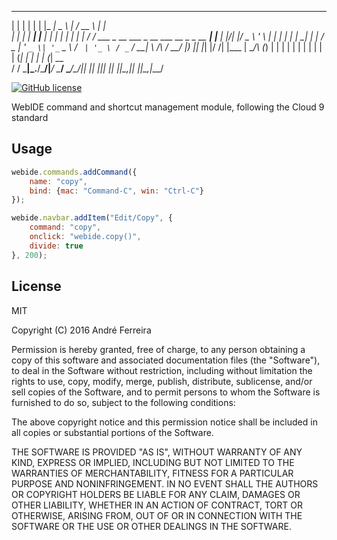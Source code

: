  _    _      _    ___________ _____   _____                                           _     
| |  | |    | |  |_   _|  _  \  ___| /  __ \                                         | |    
| |  | | ___| |__  | | | | | | |__   | /  \/ ___  _ __ ___  _ __ ___   __ _ _ __   __| |___ 
| |/\| |/ _ \ '_ \ | | | | | |  __|  | |    / _ \| '_ ` _ \| '_ ` _ \ / _` | '_ \ / _` / __|
\  /\  /  __/ |_) || |_| |/ /| |___  | \__/\ (_) | | | | | | | | | | | (_| | | | | (_| \__ \
 \/  \/ \___|_.__/\___/|___/ \____/   \____/\___/|_| |_| |_|_| |_| |_|\__,_|_| |_|\__,_|___/                                                                                                                                                       

[![GitHub license](https://img.shields.io/badge/license-MIT-blue.svg)](https://raw.githubusercontent.com/jsrun/core.system.settings/master/LICENSE)

WebIDE command and shortcut management module, following the Cloud 9 standard
 
## Usage

```js
webide.commands.addCommand({
    name: "copy",
    bind: {mac: "Command-C", win: "Ctrl-C"}
});

webide.navbar.addItem("Edit/Copy", {
    command: "copy",
    onclick: "webide.copy()",
    divide: true
}, 200);
```

## License

  MIT
  
  Copyright (C) 2016 André Ferreira

  Permission is hereby granted, free of charge, to any person obtaining a copy of this software and associated documentation files (the "Software"), to deal in the Software without restriction, including without limitation the rights to use, copy, modify, merge, publish, distribute, sublicense, and/or sell copies of the Software, and to permit persons to whom the Software is furnished to do so, subject to the following conditions:

  The above copyright notice and this permission notice shall be included in all copies or substantial portions of the Software.

  THE SOFTWARE IS PROVIDED "AS IS", WITHOUT WARRANTY OF ANY KIND, EXPRESS OR IMPLIED, INCLUDING BUT NOT LIMITED TO THE WARRANTIES OF MERCHANTABILITY, FITNESS FOR A PARTICULAR PURPOSE AND NONINFRINGEMENT. IN NO EVENT SHALL THE AUTHORS OR COPYRIGHT HOLDERS BE LIABLE FOR ANY CLAIM, DAMAGES OR OTHER LIABILITY, WHETHER IN AN ACTION OF CONTRACT, TORT OR OTHERWISE, ARISING FROM, OUT OF OR IN CONNECTION WITH THE SOFTWARE OR THE USE OR OTHER DEALINGS IN THE SOFTWARE.